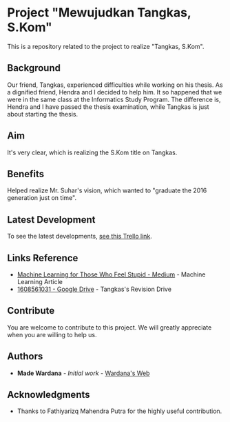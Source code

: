 # Project "Mewujudkan Tangkas, S.Kom"

This is a repository related to the project to realize "Tangkas, S.Kom".

## Background

Our friend, Tangkas, experienced difficulties while working on his thesis. As a dignified friend, Hendra and I decided to help him. It so happened that we were in the same class at the Informatics Study Program. The difference is, Hendra and I have passed the thesis examination, while Tangkas is just about starting the thesis.

## Aim

It's very clear, which is realizing the S.Kom title on Tangkas.

## Benefits

Helped realize Mr. Suhar's vision, which wanted to "graduate the 2016 generation just on time".

## Latest Development

To see the latest developments, [see this Trello link](https://trello.com/b/CJRdLU8Y).

## Links Reference

* [Machine Learning for Those Who Feel Stupid - Medium](https://medium.com/@piyut.dyoni/machine-learning-buat-yang-ngerasa-bodo-e37bc5b26d9d) - Machine Learning Article
* [1608561031 - Google Drive](https://drive.google.com/folderview?id=1yXDDD76nkK2LscV73DGIIMkniDwslB9Z) - Tangkas's Revision Drive

## Contribute

You are welcome to contribute to this project. We will greatly appreciate when you are willing to help us.

## Authors

* **Made Wardana** - *Initial work* - [Wardana's Web](http://35.224.224.69)

## Acknowledgments

* Thanks to Fathiyarizq Mahendra Putra for the highly useful contribution.

